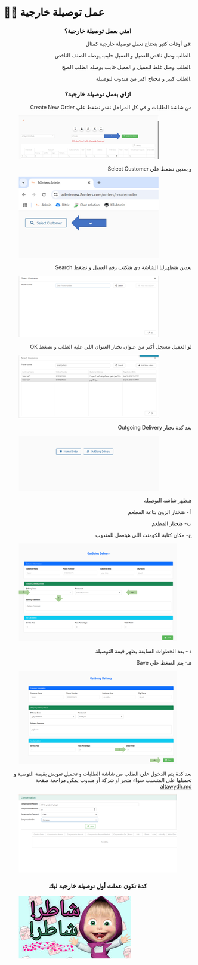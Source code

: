 # 🚴‍♂️ عمل توصيلة خارجية

<h3 align="center">امتي بعمل توصيلة خارجية؟</h3>

<p align="right">في أوقات كتير بنحتاج نعمل توصيلة خارجية كمثال:</p>

<p align="right">الطلب وصل ناقص للعميل و العميل حابب يوصله الصنف الناقص.</p>

<p align="right">الطلب وصل غلط للعميل و العميل حابب يوصله الطلب الصح.</p>

<p align="right">الطلب كبير و محتاج اكتر من مندوب لتوصيله.</p>

<h3 align="center">ازاي بعمل توصيلة خارجية؟</h3>

<p align="right"> Create New Order من شاشة الطلبات و في كل المراحل نقدر نضغط علي </p>

<figure><img src="../../.gitbook/assets/توصيلة 1.jpg" alt="" width="375"><figcaption></figcaption></figure>

<p align="right">Select Customer و بعدين نضغط علي </p>

<figure><img src="../../.gitbook/assets/توصيلة 2.jpg" alt="" width="375"><figcaption></figcaption></figure>

<p align="right">Search بعدين هتظهرلنا الشاشة دي هنكتب رقم العميل و نضغط </p>

<figure><img src="../../.gitbook/assets/image (9) (1).png" alt="" width="375"><figcaption></figcaption></figure>

<p align="right">OK لو العميل مسجل أكتر من عنوان نختار العنوان اللي عليه الطلب و نضغط </p>

<figure><img src="../../.gitbook/assets/image (1) (1) (1) (1) (1).png" alt="" width="375"><figcaption></figcaption></figure>

<p align="right">Outgoing Delivery بعد كدة نختار </p>

<figure><img src="../../.gitbook/assets/image (2) (1) (1) (1) (1).png" alt="" width="375"><figcaption></figcaption></figure>

<p align="right">هتظهر شاشة التوصيلة</p>

<p align="right">أ - هنختار الزون بتاعة المطعم</p>

<p align="right">ب- هنختار المطعم</p>

<p align="right">ج- مكان كتابة الكومنت اللي هيتعمل للمندوب</p>

<figure><img src="../../.gitbook/assets/image (1).png" alt=""><figcaption></figcaption></figure>

<p align="right">د - بعد الخطوات السابقة يظهر قيمة التوصيلة</p>

<p align="right">Save هـ- يتم الضغط علي </p>

<p align="right"></p>

<figure><img src="../../.gitbook/assets/image (2).png" alt=""><figcaption></figcaption></figure>

<p align="right">بعد كدة يتم الدخول علي الطلب من شاشة الطلبات و تحميل تعويض بقيمة التوصية و تحميلها علي المتسبب سواء متجر او شركة أو مندوب يمكن مراجعة صفحة <a data-mention href="shashh-tfasyl-altlb/qsm-alijraaat/altawydh.md">altawydh.md</a></p>

<figure><img src="../../.gitbook/assets/image (3).png" alt=""><figcaption></figcaption></figure>

<h3 align="center">كدة تكون عملت أول توصيلة خارجية ليك</h3>

<figure><img src="../../.gitbook/assets/images.jpg" alt=""><figcaption></figcaption></figure>
